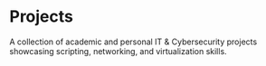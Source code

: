 # Projects
A collection of academic and personal IT &amp; Cybersecurity projects showcasing scripting, networking, and virtualization skills.
